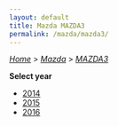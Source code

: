 ```yaml
---
layout: default
title: Mazda MAZDA3
permalink: /mazda/mazda3/
---
```

[*Home*](/) > [*Mazda*](/mazda/) > [*MAZDA3*](/mazda/mazda3/)

**Select year**

- [2014](/mazda/mazda3/2014/)
- [2015](/mazda/mazda3/2015/)
- [2016](/mazda/mazda3/2016/)
